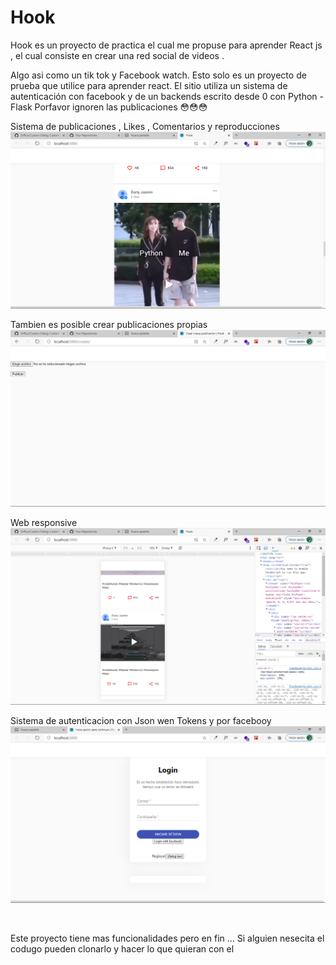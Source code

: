 # Hook
Hook es un proyecto de practica el cual me propuse para aprender React js , el cual consiste en crear una red social de videos . 

Algo asi como un tik tok y Facebook watch. Esto solo es un proyecto de prueba que utilice para aprender react. El sitio utiliza un sistema de autenticación con facebook y de un backends escrito desde 0 con Python - Flask Porfavor ignoren las publicaciones 😳😳😳


Sistema de publicaciones , Likes , Comentarios y reproducciones
![alt text](https://github.com/SirRiuz/Hook/blob/master/img/scream_1.png)

Tambien es posible crear publicaciones propias
![alt text](https://github.com/SirRiuz/Hook/blob/master/img/scream_2.png)

Web responsive
![alt text](https://github.com/SirRiuz/Hook/blob/master/img/scream_3.png)

Sistema de autenticacion con Json wen Tokens y por facebooy
![alt text](https://github.com/SirRiuz/Hook/blob/master/img/scream_4.png)


<br/>

Este proyecto tiene mas funcionalidades pero en fin ...
Si alguien nesecita el codugo pueden clonarlo y hacer lo que quieran con el


